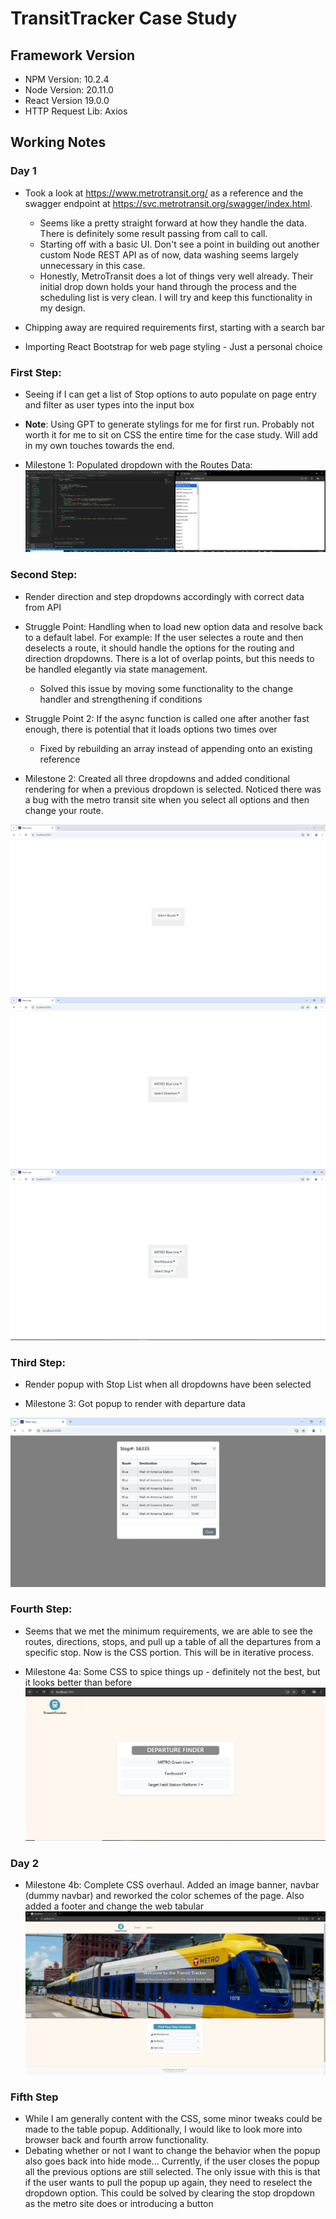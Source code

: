 # TransitTracker Case Study

## Framework Version
- NPM Version: 10.2.4
- Node Version: 20.11.0
- React Version 19.0.0
- HTTP Request Lib: Axios

## Working Notes

### Day 1
- Took a look at https://www.metrotransit.org/ as a reference and the swagger endpoint at https://svc.metrotransit.org/swagger/index.html.
    - Seems like a pretty straight forward at how they handle the data. There is definitely some result passing from call to call.
    - Starting off with a basic UI. Don't see a point in building out another custom Node REST API as of now, data washing seems largely unnecessary in this case.
    - Honestly, MetroTransit does a lot of things very well already. Their initial drop down holds your hand through the process and the scheduling list is very clean. I will try and keep this functionality in my design.

- Chipping away are required requirements first, starting with a search bar

- Importing React Bootstrap for web page styling - Just a personal choice

### First Step:
- Seeing if I can get a list of Stop options to auto populate on page entry and filter as user types into the input box
- **Note**: Using GPT to generate stylings for me for first run. Probably not worth it for me to sit on CSS the entire time for the case study. Will add in my own touches towards the end.

- Milestone 1: Populated dropdown with the Routes Data:
![image](./pictures/Milestone_1.PNG)

### Second Step:
- Render direction and step dropdowns accordingly with correct data from API

- Struggle Point: Handling when to load new option data and resolve back to a default label. For example: If the user selectes a route and then deselects a route, it should handle the options for the routing and direction dropdowns. There is a lot of overlap points, but this needs to be handled elegantly via state management.
    - Solved this issue by moving some functionality to the change handler and strengthening if conditions

- Struggle Point 2: If the async function is called one after another fast enough, there is potential that it loads options two times over
    - Fixed by rebuilding an array instead of appending onto an existing reference
    
- Milestone 2: Created all three dropdowns and added conditional rendering for when a previous dropdown is selected. Noticed there was a bug with the metro transit site when you select all options and then change your route.

![image](./pictures/Milestone_2a.PNG)
![image](./pictures/Milestone_2b.PNG)
![image](./pictures/Milestone_2c.PNG)

### Third Step:
- Render popup with Stop List when all dropdowns have been selected

- Milestone 3: Got popup to render with departure data

![image](pictures/Milestone_3.PNG)

### Fourth Step:
- Seems that we met the minimum requirements, we are able to see the routes, directions, stops, and pull up a table of all the departures from a specific stop. Now is the CSS portion. This will be in iterative process.

- Milestone 4a: Some CSS to spice things up - definitely not the best, but it looks better than before
![image](./pictures/Milestone_4.PNG)

### Day 2
- Milestone 4b: Complete CSS overhaul. Added an image banner, navbar (dummy navbar) and reworked the color schemes of the page. Also added a footer and change the web tabular
![image](./pictures/Milestone_4b.png)

### Fifth Step
- While I am generally content with the CSS, some minor tweaks could be made to the table popup. Additionally, I would like to look more into browser back and fourth arrow functionality.
- Debating whether or not I want to change the behavior when the popup also goes back into hide mode... Currently, if the user closes the popup all the previous options are still selected. The only issue with this is that if the user wants to pull the popup up again, they need to reselect the dropdown option. This could be solved by clearing the stop dropdown as the metro site does or introducing a button
